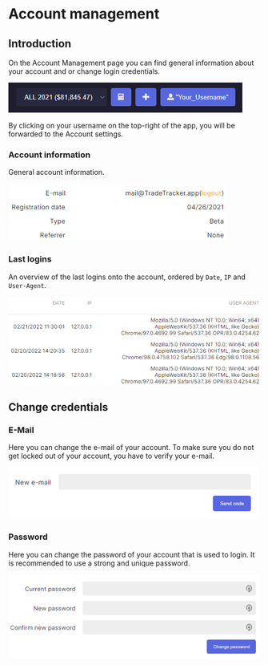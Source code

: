 # Account management

## Introduction
On the Account Management page you can find general information about your account and or change login credentials.

![UserSettings](usersettingsicon.PNG)

By clicking on your username on the top-right of the app, you will be forwarded to the Account settings.


### Account information
General account information.

![General account info](generalaccountinfo.PNG)

### Last logins
An overview of the last logins onto the account, ordered by `Date`, `IP` and `User-Agent`.

![Last Logins](lastloginsbyip.PNG)

## Change credentials

### E-Mail
Here you can change the e-mail of your account. To make sure you do not get locked out of your account, you have to verify your e-mail.

![Change E-Mail](changemail.PNG)
### Password
Here you can change the password of your account that is used to login. It is recommended to use a strong and unique password.

![Change Password](changepassword.PNG)

